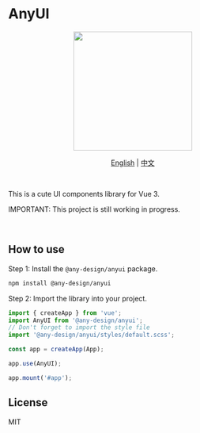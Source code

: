 # AnyUI

<div align="center">
<img src="https://github.com/any-design/anyui/blob/main/assets/logo.png?raw=true" width="240">

[English](README.md) | [中文](README-zh_CN.md)

</div>

<br>

This is a cute UI components library for Vue 3.

IMPORTANT: This project is still working in progress.

<br>

## How to use

Step 1: Install the `@any-design/anyui` package.

```bash
npm install @any-design/anyui
```

Step 2: Import the library into your project.

```js
import { createApp } from 'vue';
import AnyUI from '@any-design/anyui';
// Don't forget to import the style file
import '@any-design/anyui/styles/default.scss';

const app = createApp(App);

app.use(AnyUI);

app.mount('#app');
```

## License

MIT
